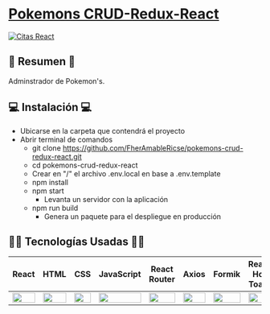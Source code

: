 # [Pokemons CRUD-Redux-React ](https://pokemons-r.netlify.app/pokemons) 

[![Citas React](https://i.postimg.cc/RCLW4GKs/pokemons.png)](https://pokemons-r.netlify.app/pokemons)

## 📜 Resumen 📜
Adminstrador de Pokemon's.

## 💻 Instalación 💻
- Ubicarse en la carpeta que contendrá el proyecto
- Abrir terminal de comandos
  - git clone https://github.com/FherAmableRicse/pokemons-crud-redux-react.git
  - cd pokemons-crud-redux-react
  - Crear en "/" el archivo .env.local en base a .env.template
  - npm install
  - npm start
    - Levanta un servidor con la aplicación
  - npm run build
    - Genera un paquete para el despliegue en producción

## 👨‍💻 Tecnologías Usadas 👨‍💻
<table>
  <thead>
    <tr>
      <th>React</th>
      <th>HTML</th>
      <th>CSS</th>
      <th>JavaScript</th>
      <th>React Router</th>
      <th>Axios</th>
      <th>Formik</th>
      <th>React Hot Toast</th>
      <th>Tailwind CSS</th>
    </tr>
  </thead>
  <tbody>
    <tr>
      <td>
        <img src="https://upload.wikimedia.org/wikipedia/commons/thumb/a/a7/React-icon.svg/1280px-React-icon.svg.png" width="100%" />
      </td>
      <td>
        <img src="https://i.postimg.cc/rF6WrLjr/html.png" width="100%" />
      </td>
      <td>
        <img src="https://i.postimg.cc/mgSDG9F2/css.png" width="100%" />
      </td>
      <td>
        <img
          src="https://upload.wikimedia.org/wikipedia/commons/thumb/9/99/Unofficial_JavaScript_logo_2.svg/1200px-Unofficial_JavaScript_logo_2.svg.png" width="100%" />
      </td>
      <td>
        <img src="https://iconape.com/wp-content/files/sm/371377/svg/371377.svg" width="100%" />
      </td>
      <td>
        <img
          src="https://upload.wikimedia.org/wikipedia/commons/thumb/d/d1/Axios_%28computer_library%29_logo.svg/1280px-Axios_%28computer_library%29_logo.svg.png"
          width="100%" />
      </td>
      <td>
        <img src="https://user-images.githubusercontent.com/4060187/61057426-4e5a4600-a3c3-11e9-9114-630743e05814.png" width="100%" />
      </td>
      <td>
        <img src="https://react-hot-toast.com/social-image.png" width="100%" />
      </td>
      <td>
        <img
          src="https://upload.wikimedia.org/wikipedia/commons/thumb/d/d5/Tailwind_CSS_Logo.svg/2048px-Tailwind_CSS_Logo.svg.png" width="100%" />
      </td>
    </tr>
  </tbody>
</table>